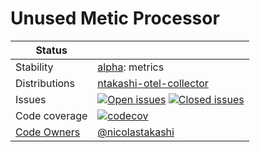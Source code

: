 # Unused Metic Processor

<!-- status autogenerated section -->
| Status        |           |
| ------------- |-----------|
| Stability     | [alpha]: metrics   |
| Distributions | [ntakashi-otel-collector] |
| Issues        | [![Open issues](https://img.shields.io/github/issues-search/open-telemetry/opentelemetry-collector-contrib?query=is%3Aissue%20is%3Aopen%20label%3Aprocessor%2Funusedmetric%20&label=open&color=orange&logo=opentelemetry)](https://github.com/open-telemetry/opentelemetry-collector-contrib/issues?q=is%3Aopen+is%3Aissue+label%3Aprocessor%2Funusedmetric) [![Closed issues](https://img.shields.io/github/issues-search/open-telemetry/opentelemetry-collector-contrib?query=is%3Aissue%20is%3Aclosed%20label%3Aprocessor%2Funusedmetric%20&label=closed&color=blue&logo=opentelemetry)](https://github.com/open-telemetry/opentelemetry-collector-contrib/issues?q=is%3Aclosed+is%3Aissue+label%3Aprocessor%2Funusedmetric) |
| Code coverage | [![codecov](https://codecov.io/github/open-telemetry/opentelemetry-collector-contrib/graph/main/badge.svg?component=processor_unusedmetric)](https://app.codecov.io/gh/open-telemetry/opentelemetry-collector-contrib/tree/main/?components%5B0%5D=processor_unusedmetric&displayType=list) |
| [Code Owners](https://github.com/open-telemetry/opentelemetry-collector-contrib/blob/main/CONTRIBUTING.md#becoming-a-code-owner)    | [@nicolastakashi](https://www.github.com/nicolastakashi) |

[alpha]: https://github.com/open-telemetry/opentelemetry-collector/blob/main/docs/component-stability.md#alpha
[ntakashi-otel-collector]: TBD
<!-- end autogenerated section -->